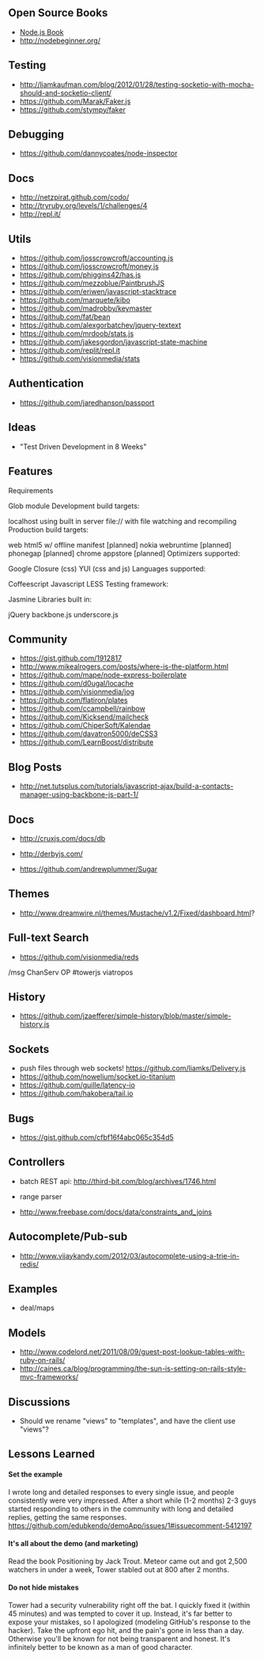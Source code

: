 ## Open Source Books

- [Node.js Book](http://book.mixu.net/)
- http://nodebeginner.org/

## Testing

- http://liamkaufman.com/blog/2012/01/28/testing-socketio-with-mocha-should-and-socketio-client/
- https://github.com/Marak/Faker.js
- https://github.com/stympy/faker

## Debugging

- https://github.com/dannycoates/node-inspector

## Docs

- http://netzpirat.github.com/codo/
- http://tryruby.org/levels/1/challenges/4
- http://repl.it/

## Utils

- https://github.com/josscrowcroft/accounting.js
- https://github.com/josscrowcroft/money.js
- https://github.com/phiggins42/has.js
- https://github.com/mezzoblue/PaintbrushJS
- https://github.com/eriwen/javascript-stacktrace
- https://github.com/marquete/kibo
- https://github.com/madrobby/keymaster
- https://github.com/fat/bean
- https://github.com/alexgorbatchev/jquery-textext
- https://github.com/mrdoob/stats.js
- https://github.com/jakesgordon/javascript-state-machine
- https://github.com/replit/repl.it
- https://github.com/visionmedia/stats

## Authentication

- https://github.com/jaredhanson/passport

## Ideas

- "Test Driven Development in 8 Weeks"

## Features

Requirements

Glob module
Development build targets:

localhost using built in server
file:// with file watching and recompiling
Production build targets:

web
html5 w/ offline manifest [planned]
nokia webruntime [planned]
phonegap [planned]
chrome appstore [planned]
Optimizers supported:

Google Closure (css)
YUI (css and js)
Languages supported:

Coffeescript
Javascript
LESS
Testing framework:

Jasmine
Libraries built in:

jQuery
backbone.js
underscore.js

## Community

- https://gist.github.com/1912817
- http://www.mikealrogers.com/posts/where-is-the-platform.html
- https://github.com/mape/node-express-boilerplate
- https://github.com/d0ugal/locache
- https://github.com/visionmedia/jog
- https://github.com/flatiron/plates
- https://github.com/ccampbell/rainbow
- https://github.com/Kicksend/mailcheck
- https://github.com/ChiperSoft/Kalendae
- https://github.com/davatron5000/deCSS3
- https://github.com/LearnBoost/distribute

## Blog Posts

- http://net.tutsplus.com/tutorials/javascript-ajax/build-a-contacts-manager-using-backbone-js-part-1/

## Docs

- http://cruxjs.com/docs/db
- http://derbyjs.com/

- https://github.com/andrewplummer/Sugar

## Themes

- http://www.dreamwire.nl/themes/Mustache/v1.2/Fixed/dashboard.html?

## Full-text Search

- https://github.com/visionmedia/reds

/msg ChanServ OP #towerjs viatropos

## History

- https://github.com/jzaefferer/simple-history/blob/master/simple-history.js

## Sockets

- push files through web sockets! https://github.com/liamks/Delivery.js
- https://github.com/nowelium/socket.io-titanium
- https://github.com/guille/latency-io
- https://github.com/hakobera/tail.io

## Bugs

- https://gist.github.com/cfbf16f4abc065c354d5

## Controllers

- batch REST api: http://third-bit.com/blog/archives/1746.html

- range parser
- http://www.freebase.com/docs/data/constraints_and_joins

## Autocomplete/Pub-sub

- http://www.vijaykandy.com/2012/03/autocomplete-using-a-trie-in-redis/

## Examples

- deal/maps

## Models

- http://www.codelord.net/2011/08/09/guest-post-lookup-tables-with-ruby-on-rails/
- http://caines.ca/blog/programming/the-sun-is-setting-on-rails-style-mvc-frameworks/

## Discussions

- Should we rename "views" to "templates", and have the client use "views"?

## Lessons Learned

#### Set the example

I wrote long and detailed responses to every single issue, and people consistently were very impressed.  After a short while (1-2 months) 2-3 guys started responding to others in the community with long and detailed replies, getting the same responses.  https://github.com/edubkendo/demoApp/issues/1#issuecomment-5412197

#### It's all about the demo (and marketing)

Read the book Positioning by Jack Trout.  Meteor came out and got 2,500 watchers in under a week, Tower stabled out at 800 after 2 months.

#### Do not hide mistakes

Tower had a security vulnerability right off the bat.  I quickly fixed it (within 45 minutes) and was tempted to cover it up.  Instead, it's far better to expose your mistakes, so I apologized (modeling GitHub's response to the hacker).  Take the upfront ego hit, and the pain's gone in less than a day.  Otherwise you'll be known for not being transparent and honest.  It's infinitely better to be known as a man of good character.